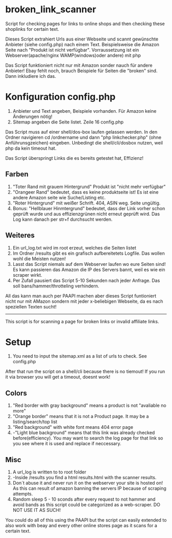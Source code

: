 # broken_link_scanner
Script for checking pages for links to online shops and then checking these shoplinks for certain text.

Dieses Script extrahiert Urls aus einer Webseite und scannt gewünschte Anbieter (siehe config.php) nach einem Text.
Beispielsweise die Amazon Seite nach "Produkt ist nicht verfügbar". Vorraussetzung ist ein Webserver(apache/nginx WAMP(windows)oder andere) mit php

Das Script funktioniert nicht nur mit Amazon sonder nauch für andere Anbieter! Ebay fehlt noch, brauch Beispiele für Seiten die "broken" sind. Dann inkludiere ich das.

# Konfiguration config.php
1. Anbieter und Text angeben, Beispiele vorhanden. Für Amazon keine Änderungen nötig!
2. Sitemap angeben die Seite listet. Zeile 16 config.php

Das Script muss auf einer shell/dos-box laufen gelassen werden.
In den Ordner navigieren cd /ordnername und dann "php linkchecker.php" (ohne Anführunsgzeichen) eingeben. Unbedingt die shell/cli/dosbox nutzen, weil php da kein timeout hat.

Das Script überspringt Links die es bereits getestet hat, Effizienz!

## Farben
1. "Toter Rand mit grauem Hintergrund" Produkt ist "nicht mehr verfügbar"
2. "Orangeer Rand" bedeutet, dass es keine produktseite ist! Es ist eine andere Amazon seite wie Suche/Listing etc.
3. "Roter Hintergrund" mit weißer Schrift. 404, ASIN weg. Seite ungültig.
4. Bonus: "Hellblauer Hinmtergrund" bedeutet, dass der Link vorher schon geprüft wurde und aus effizienzgrünen nicht erneut geprüft wird. Das Log kann danach per str+f durchsucht werden.

## Weiteres
1. Ein url_log.txt wird im root erzeut, welches die Seiten listet
2. Im Ordner /results gibt es ein grafisch aufbereitetets Logfile. Das wollen wohl die Meisten nutzen!
3. Lasst das Script niemals auf dem Webserver laufen wo eure Seiten sind! Es kann passieren das Amazon die IP des Servers bannt, weil es wie ein scraper wirkt.
4. Per Zufall pausiert das Script 5-10 Sekunden nach jeder Anfrage. Das soll bans/hammer/throtteling verhindern.

All das kann man auch per PAAPI machen aber dieses Script funtioniert nicht nur mit AMazon sondern mit jeder x-beliebigen Webseite, da es nach speziellen Texten sucht!

-------------------------------------------------------------------------------

This script is for scanning a page for broken links or invalid affiliate links.

# Setup
1. You need to input the sitemap.xml as a list of urls to check. See config.php

After that run the script on a shell/cli because there is no tiemout! If you run it via browser you will get a timeout, doesnt work!

## Colors
1. "Red border with gray background" means a product is not "avaliable no more"
2. "Orange border" means that it is not a Product page. It may be a listing/search/top list
3. "Red background" with white font means 404 error page
4. -"Light blue background" means that this link was already checked before(efficiency). You may want to search
the log page for that link so you see where it is used and replace if neccessary.

## Misc
1. A url_log is written to to root folder
2. -Inside /results you find a html results.html with the scanner results.
3. Don´t abuse it and never run it on the webserver  your site is hosted on! As this can result of amazon banning the servers IP because of scraping attempts.
4. Random sleep 5 - 10 sconds after every request to not hammer and avoid bands as this script could be categorized as a web-scraper.
DO NOT USE IT AS SUCH!


You could do all of this using the PAAPI but the script can easily extended to also work with beay and every other online stores page as it scans for a certain text.


